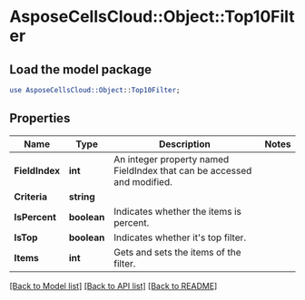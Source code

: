 # AsposeCellsCloud::Object::Top10Filter 

## Load the model package
```perl
use AsposeCellsCloud::Object::Top10Filter;
```

## Properties
Name | Type | Description | Notes
------------ | ------------- | ------------- | -------------
**FieldIndex** | **int** | An integer property named FieldIndex that can be accessed and modified.             |
**Criteria** | **string** |   |
**IsPercent** | **boolean** | Indicates whether the items is percent.  |
**IsTop** | **boolean** | Indicates whether it's top filter.  |
**Items** | **int** | Gets and sets the items of the filter.  |  

[[Back to Model list]](../README.md#documentation-for-models) [[Back to API list]](../README.md#documentation-for-api-endpoints) [[Back to README]](../README.md)

